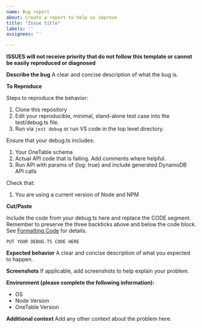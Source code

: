 ```yaml
---
name: Bug report
about: Create a report to help us improve
title: "Issue title"
labels: ''
assignees: ''

---
```


**ISSUES will not receive priority that do not follow this template or cannot be easily reproduced or diagnosed**

**Describe the bug**
A clear and concise description of what the bug is.

**To Reproduce**

Steps to reproduce the behavior:

1. Clone this repository
2. Edit your reproducible, minimal, stand-alone test case into the test/debug.ts file.
3. Run via `jest debug` or run VS code in the top level directory.

Ensure that your debug.ts includes:

1. Your OneTable schema
2. Actual API code that is failing. Add comments where helpful.
3. Run API with params of {log: true} and include generated DynamoDB API calls

Check that:

1. You are using a current version of Node and NPM

**Cut/Paste**

Include the code from your debug.ts here and replace the CODE segment. Remember to preserve the three backticks above and below the code block.  See [Formatting Code](https://www.freecodecamp.org/news/how-to-format-code-in-markdown/) for details.

```
PUT YOUR DEBUG.TS CODE HERE
```

**Expected behavior**
A clear and concise description of what you expected to happen.

**Screenshots**
If applicable, add screenshots to help explain your problem.

**Environment (please complete the following information):**
 - OS
 - Node Version
 - OneTable Version

**Additional context**
Add any other context about the problem here.
